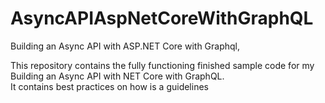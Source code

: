 # AsyncAPIAspNetCoreWithGraphQL
Building an Async API with ASP.NET Core with Graphql,    

This repository contains the fully functioning finished sample code for my Building an Async API with NET Core with GraphQL.  
It contains best practices on how is a guidelines
